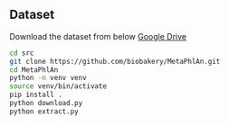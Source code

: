 

## Dataset
Download the dataset from below
[Google Drive](https://drive.google.com/drive/folders/1eVr1ytUL93SNGatfjdnTaq5hAXXJdqhN?usp=sharing)


```bash
cd src
git clone https://github.com/biobakery/MetaPhlAn.git
cd MetaPhlAn
python -m venv venv
source venv/bin/activate
pip install .
python download.py
python extract.py
```